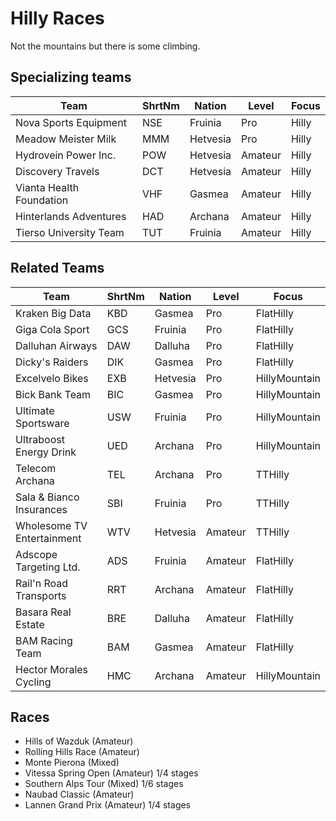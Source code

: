 # Hilly Races

Not the mountains but there is some climbing.

## Specializing teams

| Team | ShrtNm | Nation | Level | Focus |
|-------|-------|---------|-------|-----|
| Nova Sports Equipment | NSE | Fruinia | Pro | Hilly
| Meadow Meister Milk | MMM | Hetvesia | Pro | Hilly
| Hydrovein Power Inc. | POW | Hetvesia | Amateur | Hilly
| Discovery Travels | DCT | Hetvesia | Amateur | Hilly
| Vianta Health Foundation | VHF | Gasmea | Amateur | Hilly
| Hinterlands Adventures | HAD | Archana | Amateur | Hilly
| Tierso University Team | TUT | Fruinia | Amateur | Hilly

## Related Teams

| Team | ShrtNm | Nation | Level | Focus |
|-------|-------|---------|-------|-----|
| Kraken Big Data | KBD | Gasmea | Pro | FlatHilly
| Giga Cola Sport | GCS | Fruinia | Pro | FlatHilly
| Dalluhan Airways | DAW | Dalluha | Pro | FlatHilly
| Dicky's Raiders | DIK | Gasmea | Pro | FlatHilly
| Excelvelo Bikes | EXB | Hetvesia | Pro | HillyMountain
| Bick Bank Team | BIC | Gasmea | Pro | HillyMountain
| Ultimate Sportsware | USW | Fruinia | Pro | HillyMountain
| Ultraboost Energy Drink | UED | Archana | Pro | HillyMountain
| Telecom Archana | TEL | Archana | Pro | TTHilly
| Sala & Bianco Insurances | SBI | Fruinia | Pro | TTHilly
| Wholesome TV Entertainment | WTV | Hetvesia | Amateur | TTHilly
| Adscope Targeting Ltd. | ADS | Fruinia | Amateur | FlatHilly
| Rail'n Road Transports | RRT | Archana | Amateur | FlatHilly
| Basara Real Estate | BRE | Dalluha | Amateur | FlatHilly
| BAM Racing Team | BAM | Gasmea | Amateur | FlatHilly
| Hector Morales Cycling | HMC | Archana | Amateur | HillyMountain

## Races

* Hills of Wazduk (Amateur)
* Rolling Hills Race (Amateur)
* Monte Pierona (Mixed)
* Vitessa Spring Open (Amateur) 1/4 stages
* Southern Alps Tour (Mixed) 1/6 stages
* Naubad Classic (Amateur)
* Lannen Grand Prix (Amateur) 1/4 stages